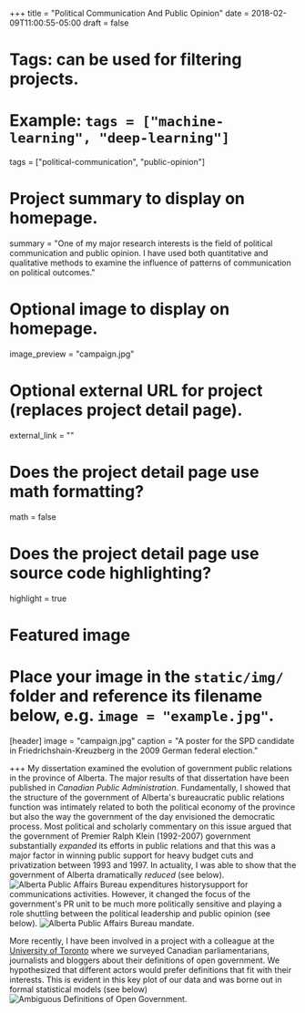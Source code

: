 +++
title = "Political Communication And Public Opinion"
date = 2018-02-09T11:00:55-05:00
draft = false

# Tags: can be used for filtering projects.
# Example: `tags = ["machine-learning", "deep-learning"]`
tags = ["political-communication", "public-opinion"]

# Project summary to display on homepage.
summary = "One of my major research interests is the field of political communication and public opinion. I have used both quantitative and qualitative methods to examine the influence of patterns of communication on political outcomes."

# Optional image to display on homepage.
image_preview = "campaign.jpg"

# Optional external URL for project (replaces project detail page).
external_link = ""

# Does the project detail page use math formatting?
math = false

# Does the project detail page use source code highlighting?
highlight = true

# Featured image
# Place your image in the `static/img/` folder and reference its filename below, e.g. `image = "example.jpg"`.
[header]
image = "campaign.jpg"
caption = "A poster for the SPD candidate in Friedrichshain-Kreuzberg in the 2009 German federal election."

+++
My dissertation examined the evolution of government public relations in the province of Alberta.  The major results of that dissertation have been published in *Canadian Public Administration*. Fundamentally, I showed that the structure of the government of Alberta's bureaucratic public relations function was intimately related to both the political economy of the province but also the way the government of the day envisioned the democratic process.  Most political and scholarly commentary on this issue argued that the government of Premier Ralph Klein (1992-2007) government substantially *expanded* its efforts in public relations and that this was a major factor in winning public support for heavy budget cuts and privatization between 1993 and 1997. In actuality, I was able to show that the government of Alberta dramatically *reduced* (see below). ![Alberta Public Affairs Bureau expenditures history](/img/pab-total.jpg)support for communications activities. However, it changed the focus of the government's PR unit to be much more politically sensitive and playing a role shuttling between the political leadership and public opinion (see below). ![Alberta Public Affairs Bureau mandate](/img/pab-share.jpg).

More recently, I have been involved in a project with a colleague at the [University of Toronto](https://www.utm.utoronto.ca/political-science/george-wootten) where we surveyed Canadian parliamentarians, journalists and bloggers about their definitions of open government. We hypothesized that different actors would prefer definitions that fit with their interests. This is evident in this key plot of our data and was borne out in formal statistical models (see below)![Ambiguous Definitions of Open Government](/img/open-government.png).  
